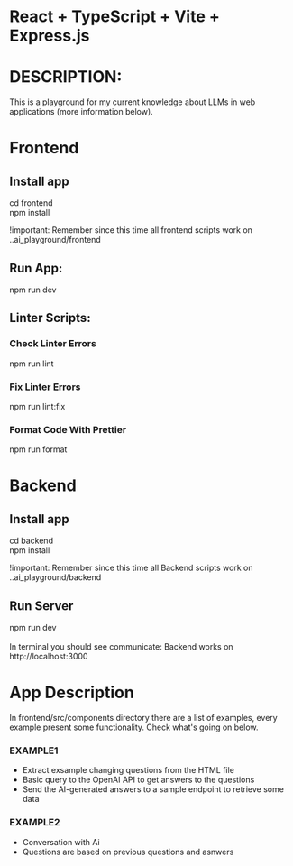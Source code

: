 # React + TypeScript + Vite + Express.js

# DESCRIPTION:

This is a playground for my current knowledge about LLMs in web applications (more information below).

# Frontend

## Install app

cd frontend<br>
npm install

!important: Remember since this time all frontend scripts work on ..ai_playground/frontend

## Run App:

npm run dev

## Linter Scripts:

### Check Linter Errors

npm run lint

### Fix Linter Errors

npm run lint:fix

### Format Code With Prettier

npm run format

# Backend

## Install app

cd backend<br>
npm install

!important: Remember since this time all Backend scripts work on ..ai_playground/backend

## Run Server
npm run dev<br>
<br>
In terminal you should see communicate: Backend works on http://localhost:3000

# App Description

In frontend/src/components directory there are a list of examples, every example present some functionality.
Check what's going on below.

### EXAMPLE1

- Extract exsample changing questions from the HTML file
- Basic query to the OpenAI API to get answers to the questions
- Send the AI-generated answers to a sample endpoint to retrieve some data

### EXAMPLE2

- Conversation with Ai
- Questions are based on previous questions and asnwers
